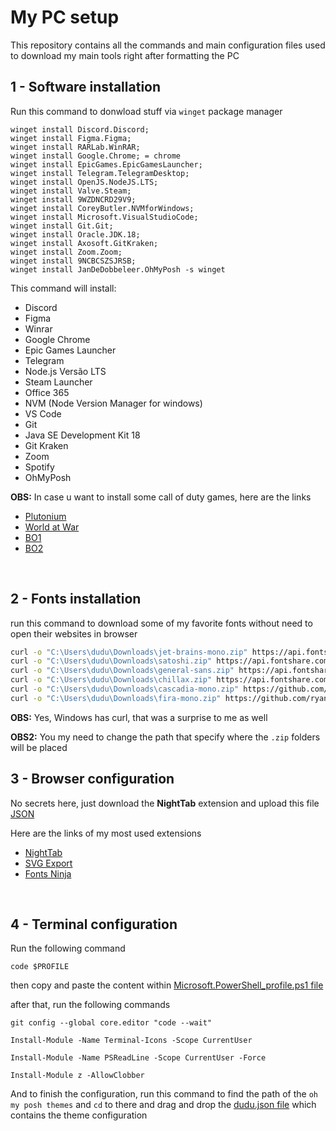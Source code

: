 # My PC setup

This repository contains all the commands and main configuration files used to download my main tools right after formatting the PC

## 1 - Software installation 

Run this command to donwload stuff via `winget` package manager

```shell
winget install Discord.Discord;
winget install Figma.Figma;
winget install RARLab.WinRAR;
winget install Google.Chrome; = chrome
winget install EpicGames.EpicGamesLauncher;
winget install Telegram.TelegramDesktop;
winget install OpenJS.NodeJS.LTS;
winget install Valve.Steam;
winget install 9WZDNCRD29V9;
winget install CoreyButler.NVMforWindows;
winget install Microsoft.VisualStudioCode;
winget install Git.Git;
winget install Oracle.JDK.18;
winget install Axosoft.GitKraken;
winget install Zoom.Zoom;
winget install 9NCBCSZSJRSB;
winget install JanDeDobbeleer.OhMyPosh -s winget
```
This command will install:
- Discord
- Figma
- Winrar
- Google Chrome
- Epic Games Launcher
- Telegram
- Node.js Versão LTS
- Steam Launcher
- Office 365
- NVM (Node Version Manager for windows)
- VS Code
- Git
- Java SE Development Kit 18
- Git Kraken
- Zoom
- Spotify
- OhMyPosh

**OBS:** In case u want to install some call of duty games, here are the links

- [Plutonium](https://cdn.plutonium.pw/updater/plutonium.exe)
- [World at War](https://plutonium.pw/pluto_t4_full_game.torrent)
- [BO1](https://plutonium.pw/pluto_t5_full_game.torrent)
- [BO2](https://plutonium.pw/pluto_t6_full_game.torrent)
<br>

## 2 - Fonts installation

run this command to download some of my favorite fonts without need to open their websites in browser

```bash
curl -o "C:\Users\dudu\Downloads\jet-brains-mono.zip" https://api.fontshare.com/v2/fonts/download/jet-brains-mono;
curl -o "C:\Users\dudu\Downloads\satoshi.zip" https://api.fontshare.com/v2/fonts/download/satoshi;
curl -o "C:\Users\dudu\Downloads\general-sans.zip" https://api.fontshare.com/v2/fonts/download/general-sans;
curl -o "C:\Users\dudu\Downloads\chillax.zip" https://api.fontshare.com/v2/fonts/download/chillax;
curl -o "C:\Users\dudu\Downloads\cascadia-mono.zip" https://github.com/ryanoasis/nerd-fonts/releases/download/v3.3.0/CascadiaMono.zip;
curl -o "C:\Users\dudu\Downloads\fira-mono.zip" https://github.com/ryanoasis/nerd-fonts/releases/download/v3.3.0/FiraMono.zip;
```

**OBS:** Yes, Windows has curl, that was a surprise to me as well

**OBS2:** You my need to change the path that specify where the `.zip` folders will be placed

## 3 - Browser configuration

No secrets here, just download the **NightTab** extension and upload this file 
<a href="/nightTab backup - 2024.12.24 - 19 40 48.json">JSON</a>

Here are the links of my most used extensions

- [NightTab](https://chrome.google.com/webstore/detail/nighttab/hdpcadigjkbcpnlcpbcohpafiaefanki)
- [SVG Export](https://microsoftedge.microsoft.com/addons/detail/svg-export/eehngmhcinichpjooegigoineafdfekl)
- [Fonts Ninja](https://chrome.google.com/webstore/detail/fonts-ninja/eljapbgkmlngdpckoiiibecpemleclhh)
<br>


## 4 - Terminal configuration

Run the following command

```prompt
code $PROFILE
```

then copy and paste the content within <a href="/Microsoft.PowerShell_profile.ps1">Microsoft.PowerShell_profile.ps1 file</a>

after that, run the following commands

```prompt
git config --global core.editor "code --wait"
```

```prompt
Install-Module -Name Terminal-Icons -Scope CurrentUser
```

```prompt
Install-Module -Name PSReadLine -Scope CurrentUser -Force
```

```prompt
Install-Module z -AllowClobber
```

And to finish the configuration, run this command to find the path of the `oh my posh themes` and `cd` to there and drag and drop the  <a href="/dudu.json">dudu.json file</a> which contains the theme configuration
